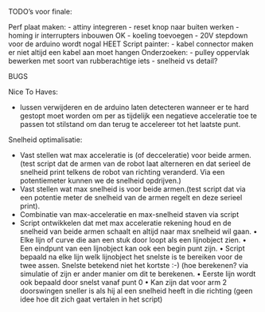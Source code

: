 TODO’s voor finale:

Perf plaat maken:
	- attiny integreren 
	- reset knop naar buiten werken
	- homing ir interrupters inbouwen OK
	- koeling toevoegen
	- 20V stepdown voor de arduino wordt nogal HEET	
Script painter:
	- kabel connector maken er niet altijd een kabel aan moet hangen 
Onderzoeken:
	- pulley oppervlak bewerken met soort van rubberachtige iets
	- snelheid vs detail?


BUGS 


Nice To Haves:
- lussen verwijderen en de arduino laten detecteren wanneer er te hard gestopt moet worden om per as tijdelijk een negatieve acceleratie toe te passen tot stilstand om dan terug te accelereer tot het laatste punt.

Snelheid optimalisatie:
- Vast stellen wat max acceleratie is (of decceleratie) voor beide armen. (test script dat de armen van de robot laat alterneren en dat serieel de snelheid print telkens de robot van richting veranderd. Via een potentiemeter kunnen we de snelheid opdrijven.)
- Vast stellen wat max snelheid is voor beide armen.(test script dat via een potentie meter de snelheid van de armen regelt en deze serieel print).
- Combinatie van max-acceleratie en max-snelheid staven via script
- Script ontwikkelen dat met max acceleratie rekening houd en de snelheid van beide armen schaalt en altijd naar max snelheid wil gaan.
	•	Elke lijn of curve die aan een stuk door loopt als een lijnobject zien. 
	•	Een eindpunt van een lijnobject kan ook een begin punt zijn.
	•	Script bepaald na elke lijn welk lijnobject het snelste is te bereiken voor de twee assen. Snelste betekend niet het kortste :-) (hoe berekenen? via simulatie of zijn er ander manier om dit te berekenen.
	•	Eerste lijn wordt ook bepaald door snelst vanaf punt 0
	•	Kan zijn dat voor arm 2 doorswingen sneller is als hij al een snelheid heeft in die richting (geen idee hoe dit zich gaat vertalen in het script)
	